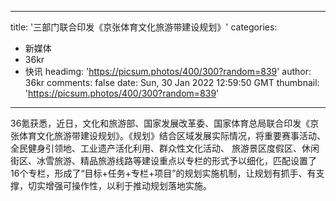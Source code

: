 
---
title: '三部门联合印发《京张体育文化旅游带建设规划》'
categories: 
 - 新媒体
 - 36kr
 - 快讯
headimg: 'https://picsum.photos/400/300?random=839'
author: 36kr
comments: false
date: Sun, 30 Jan 2022 12:59:50 GMT
thumbnail: 'https://picsum.photos/400/300?random=839'
---

<div>   
36氪获悉，近日，文化和旅游部、国家发展改革委、国家体育总局联合印发《京张体育文化旅游带建设规划》。《规划》结合区域发展实际情况，将重要赛事活动、全民健身引领地、工业遗产活化利用、群众性文化活动、 旅游景区度假区、休闲街区、冰雪旅游、精品旅游线路等建设重点以专栏的形式予以细化，匹配设置了16个专栏，形成了“目标+任务+专栏+项目”的规划实施机制，让规划有抓手、有支撑，切实增强可操作性，以利于推动规划落地实施。  
</div>
            
